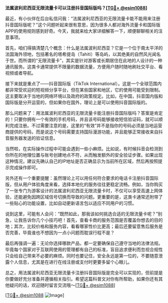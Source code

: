 **法属波利尼西亚无限流量卡可以注册抖音国际版吗？[[TG💪+ @esim1088](https://t.me/s/esim1088)]**

最近，有小伙伴在后台私信问我：“法属波利尼西亚的无限流量卡能不能用来注册抖音国际版呢？”这个问题听起来很有意思，因为很多人都对海外流量卡和国际版APP的使用规则感到好奇。今天，我就来给大家详细解答一下，顺便聊聊相关的注意事项。

首先，咱们得搞清楚几个概念：什么是法属波利尼西亚？它是一个位于南太平洋的法国海外领地，包括著名的塔希提岛（Tahiti）等岛屿，以其绝美的自然风光闻名于世。而所谓的“无限流量卡”，其实是针对游客或长期居住在此地的人设计的一种通讯服务。这类卡通常提供不限量的数据流量，方便用户随时随地刷社交平台、看视频或者导航。

接下来就是重点了——抖音国际版（TikTok International）。这是一个全球范围内都非常受欢迎的短视频分享平台，但在某些国家和地区，它的使用可能受到限制。这主要取决于当地的网络环境以及政府的政策规定。比如，在中国，抖音国内版和国际版是分开运营的，但如果你在国外，理论上是可以使用抖音国际版的。

那么问题来了：用法属波利尼西亚的无限流量卡能注册抖音国际版吗？答案是肯定的！只要你拥有一个有效的手机号码，并且该号码能够接收短信验证码，就可以顺利完成注册。不过需要注意的是，这里的“有效”并不是指你的号码必须是当地运营商提供的号码，而是说这个号码需要支持国际漫游功能，并且能够正常接收来自抖音服务器发送的验证信息。

当然啦，在实际操作过程中可能会遇到一些小麻烦。比如说，有时候抖音会检测到你所在的地理位置与账号创建地点不符，从而触发额外的安全验证步骤。如果出现这种情况，建议先确认自己的IP地址是否正确显示为当前所在区域，然后再按照提示完成操作即可。

另外还有一个重要提醒：虽然理论上可以用任何符合要求的电话卡注册抖音国际版，但从用户体验角度来看，选择本地化的服务往往更稳定流畅。例如，当你购买了一张专门为游客设计的法属波利尼西亚无限流量卡时，不仅可以享受高速上网体验，还能避免因跨区域信号切换而导致的问题。更重要的是，这类卡通常还附带了一些贴心的功能设置，比如自动更新语言包以适应不同用户的习惯。

说到这里，可能有人会问：“既然如此，那我该如何挑选合适的无限流量卡呢？”别急，让我告诉你几个小技巧吧！首先，查看卡商的服务范围是否覆盖你想去的目的地；其次，比较价格和服务内容，看看哪家性价比更高；最后还要留意售后服务是否完善，毕竟谁也不想因为一点小问题而耽误行程不是？

最后再强调一遍：无论你选择哪款产品，都一定要确保自己遵守当地的法律法规。毕竟每个国家对于互联网使用的管理都有自己的标准，盲目追求便利而忽视合规性只会给自己带来不必要的麻烦。同时也要记住，安全永远是第一位的，不要随意泄露个人信息，尤其是在进行在线注册或支付时更要多留个心眼儿。

总之，用法属波利尼西亚无限流量卡注册抖音国际版是完全可以实现的，但前提是你要做好充分准备并遵循相关指引。希望这篇科普文对你有所帮助，如果你还有其他疑问的话，欢迎随时留言交流哦～[[TG💪+ @esim1088](https://t.me/s/esim1088)]

[[TG💪+ @esim1088](https://t.me/s/esim1088) ![Image](https://i.postimg.cc/4NQfJmqS/Snipaste-2025-05-13-00-14-12.png)]